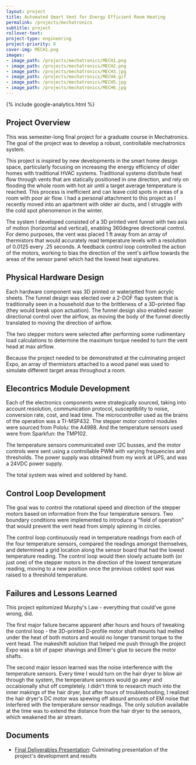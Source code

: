 ```yaml
---
layout: project  
title: Automated Smart Vent for Energy Efficient Room Heating
permalink: /projects/mechatronics
subtitle: project
rollover-text:
project-type: engineering
project-priority: 8
cover-img: MECH1.png
images:
- image_path: /projects/mechatronics/MECH1.png
- image_path: /projects/mechatronics/MECH2.png
- image_path: /projects/mechatronics/MECH3.jpg
- image_path: /projects/mechatronics/MECH4.gif
- image_path: /projects/mechatronics/MECH5.jpg
- image_path: /projects/mechatronics/MECH6.jpg
---
```

{% include google-analytics.html %}

## Project Overview

This was semester-long final project for a graduate course in Mechatronics. The goal of the project was to develop a robust, controllable mechatronics system.

This project is inspired by new developments in the smart home design space, particularly focusing on increasing the energy efficiency of older homes with traditional HVAC systems. Traditional systems distribute heat flow through vents that are statically positioned in one direction, and rely on flooding the whole room with hot air until a target average temperature is reached. This process is inefficient and can leave cold spots in areas of a room with poor air flow. I had a personal attachment to this project as I recently moved into an apartment with older air ducts, and I struggle with the cold spot phenomenon in the winter.

The system I developed consisted of a 3D printed vent funnel with two axis of motion (horizontal and vertical), enabling 360degree directional control. For demo purposes, the vent was placed 1 ft away from an array of thermistors that would accurately read temperature levels with a resolution of 0.0125 every .25 seconds. A feedback control loop controlled the action of the motors, working to bias the direction of the vent's airflow towards the areas of the sensor panel which had the lowest heat signatures. 

## Physical Hardware Design

Each hardware component was 3D printed or waterjetted from acrylic sheets. The funnel design was elected over a 2-DOF flap system that is traditionally seen in a household due to the brittleness of a 3D-printed flap (they would break upon actuation). The funnel design also enabled easier directional control over the airflow, as moving the body of the funnel directly translated to moving the direction of airflow.

The two stepper motors were selected after performing some rudimentary load calculations to determine the maximum torque needed to turn the vent head at max airflow. 

Because the project needed to be demonstrated at the culminating project Expo, an array of thermistors attached to a wood panel was used to simulate different target areas throughout a room.

## Elecontrics Module Development

Each of the electronics components were strategically sourced, taking into account resolution, communication protocol, susceptibility to noise, conversion rate, cost, and lead time. The microcontroller used as the brains of the operation was a TI-MSP432. The stepper motor control modules were sourced from Pololu: the A4988. And the temperature sensors used were from Sparkfun: the TMP102.

The temperature sensors communicated over I2C busses, and the motor controls were sent using a controllable PWM with varying frequencies and thresholds. The power supply was obtained from my work at UPS, and was a 24VDC power supply.

The total system was wired and soldered by hand.

## Control Loop Development

The goal was to control the rotational speed and direction of the stepper motors based on information from the four temperature sensors. Two boundary conditions were implemented to introduce a "field of operation" that would prevent the vent head from simply spinning in circles. 

The control loop continuously read in temperature readings from each of the four temperature sensors, compared the readings amongst themselves, and determined a grid location along the sensor board that had the lowest temperature reading. The control loop would then slowly actuate both (or just one) of the stepper motors in the direction of the lowest temperature reading, moving to a new position once the previous coldest spot was raised to a threshold temperature.


## Failures and Lessons Learned

This project epitomized Murphy's Law - everything that could've gone wrong, did. 

The first major failure became apparent after hours and hours of tweaking the control loop - the 3D-printed D-profile motor shaft mounts had melted under the heat of both motors and would no longer transmit torque to the vent head. The makeshift solution that helped me push through the project Expo was a bit of paper shavings and Elmer's glue to secure the motor shafts.

The second major lesson learned was the noise interference with the temperature sensors. Every time I would turn on the hair dryer to blow air through the system, the temperature sensors would go awyr and occaisionally shut off completely. I didn't think to research much into the inner makings of the hair dryer, but after hours of troubleshooting, I realized the hair dryer's DC motor was spewing off absurd amounts of EM noise that interfered with the temperature sensor readings. The only solution available at the time was to extend the distance from the hair dryer to the sensors, which weakened the air stream.

## Documents

* [Final Deliverables Presentation](/projects/mechatronics/mech_final_presentationPDF.pdf): Culminating presentation of the project's development and results
